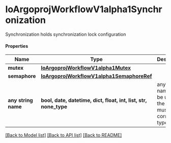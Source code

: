 # IoArgoprojWorkflowV1alpha1Synchronization

Synchronization holds synchronization lock configuration

#### Properties
Name | Type | Description | Notes
------------ | ------------- | ------------- | -------------
**mutex** | [**IoArgoprojWorkflowV1alpha1Mutex**](IoArgoprojWorkflowV1alpha1Mutex.md) |  | [optional] 
**semaphore** | [**IoArgoprojWorkflowV1alpha1SemaphoreRef**](IoArgoprojWorkflowV1alpha1SemaphoreRef.md) |  | [optional] 
**any string name** | **bool, date, datetime, dict, float, int, list, str, none_type** | any string name can be used but the value must be the correct type | [optional]

[[Back to Model list]](../README.md#documentation-for-models) [[Back to API list]](../README.md#documentation-for-api-endpoints) [[Back to README]](../README.md)

